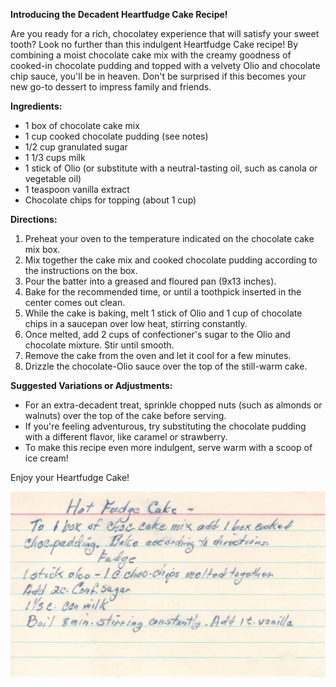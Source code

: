 **Introducing the Decadent Heartfudge Cake Recipe!**

Are you ready for a rich, chocolatey experience that will satisfy your sweet tooth? Look no further than this indulgent Heartfudge Cake recipe! By combining a moist chocolate cake mix with the creamy goodness of cooked-in chocolate pudding and topped with a velvety Olio and chocolate chip sauce, you'll be in heaven. Don't be surprised if this becomes your new go-to dessert to impress family and friends.

**Ingredients:**

* 1 box of chocolate cake mix
* 1 cup cooked chocolate pudding (see notes)
* 1/2 cup granulated sugar
* 1 1/3 cups milk
* 1 stick of Olio (or substitute with a neutral-tasting oil, such as canola or vegetable oil)
* 1 teaspoon vanilla extract
* Chocolate chips for topping (about 1 cup)

**Directions:**

1. Preheat your oven to the temperature indicated on the chocolate cake mix box.
2. Mix together the cake mix and cooked chocolate pudding according to the instructions on the box.
3. Pour the batter into a greased and floured pan (9x13 inches).
4. Bake for the recommended time, or until a toothpick inserted in the center comes out clean.
5. While the cake is baking, melt 1 stick of Olio and 1 cup of chocolate chips in a saucepan over low heat, stirring constantly.
6. Once melted, add 2 cups of confectioner's sugar to the Olio and chocolate mixture. Stir until smooth.
7. Remove the cake from the oven and let it cool for a few minutes.
8. Drizzle the chocolate-Olio sauce over the top of the still-warm cake.

**Suggested Variations or Adjustments:**

* For an extra-decadent treat, sprinkle chopped nuts (such as almonds or walnuts) over the top of the cake before serving.
* If you're feeling adventurous, try substituting the chocolate pudding with a different flavor, like caramel or strawberry.
* To make this recipe even more indulgent, serve warm with a scoop of ice cream!

Enjoy your Heartfudge Cake!



![Recipe scan 1](images/Hot%20Fudge%20Cake-1.webp)